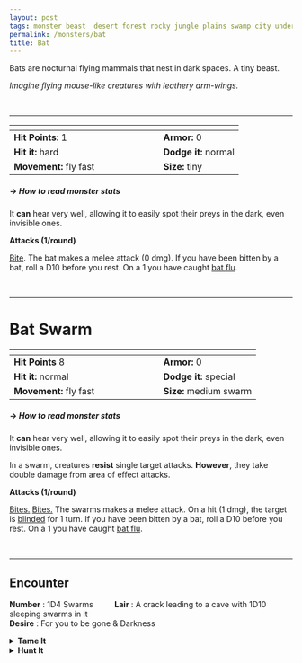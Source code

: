 ```yaml
---
layout: post
tags: monster beast  desert forest rocky jungle plains swamp city underdark cursed
permalink: /monsters/bat
title: Bat
---
```


Bats are nocturnal flying mammals that nest in dark spaces. A tiny beast.

_Imagine flying mouse-like creatures with leathery arm-wings._

<br>

---

|  <span style="display: inline-block; width:250px"></span>  |  |
| -------- | --------|
| **Hit Points:** 1 | **Armor:** 0 |
| **Hit it:** hard | **Dodge it:** normal |
| **Movement:** fly fast   |  **Size:** tiny | 

##### <span class="tooltip" data-tooltip="Armor = damage reduction · · · Easy/Normal/Hard = roll above 10/15/20 to beat">→ How to read monster stats</span>

It **can** hear very well, allowing it to easily spot their preys in the dark, even invisible ones.

**Attacks (1/round)**

<ins>Bite</ins>. The bat makes a melee attack (0 dmg). If you have been bitten by a bat, roll a D10 before you rest. On a 1 you have caught [bat flu](/2024/01/01/bat-flu/).

<br>

---

# Bat Swarm

|  <span style="display: inline-block; width:250px"></span>  |  |
| -------- | --------|
| **Hit Points** 8 | **Armor:** 0  |
| **Hit it:** normal | **Dodge it:** special |
| **Movement:** fly fast    |  **Size:** medium swarm | 

##### <span class="tooltip" data-tooltip="Armor = damage reduction · · · Easy/Normal/Hard = roll above 10/15/20 to beat">→ How to read monster stats</span>

It **can** hear very well, allowing it to easily spot their preys in the dark, even invisible ones.

In a swarm, creatures **resist** single target attacks. **However**, they take double damage from area of effect attacks.

**Attacks (1/round)**

<ins>Bites.</ins> <ins>Bites.</ins> The swarms makes a melee attack. On a hit (1 dmg), the target is [blinded](/2020/11/09/base-rules/) for 1 turn. If you have been bitten by a bat, roll a D10 before you rest. On a 1 you have caught [bat flu](/2024/01/01/bat-flu/).

<br>

---

## Encounter

**Number** : 1D4 Swarms <span style="display: inline-block; width:30px"></span>
**Lair** : A crack leading to a cave with 1D10 sleeping swarms in it<span style="display: inline-block; width:30px"></span> <br>
**Desire** : For you to be gone & Darkness

<details markdown="1">
<summary style="font-weight: bold;">Tame It</summary>
If you have captured this beast, you can spend the equivalent of 1 bag of silver in food between two adventures to tame it. It is now one of your <span class="tooltip" data-tooltip="You can bring a follower in your adventures if you dedicate a Psyche slot to it."><i>followers</i></span>. Each extra bag of gold spent training the beast teaches it a one-word order. Otherwise, it only acts to eat or in self-defence. 
</details>

<details markdown="1">
<summary style="font-weight: bold;">Hunt It</summary>
Bats are cute enough to be pets, but be careful of the [disease](/2024/01/01/bat-flu/) they carry.

If you have access to an artisan and a workshop, you can spend loot between two adventures to create something with parts of the beast. The object you craft can be anything mostly made of the provided materials. It will have the value of what you [invest in it](/2024/06/26/currency/#values). Discuss what you want with the referee.
</details>

